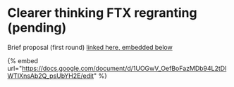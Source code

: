 # Clearer thinking FTX regranting (pending)

Brief proposal (first round) [linked here,  embedded below](https://docs.google.com/document/d/1UOGwV\_OefBoFazMDb94L2tDlWTIXnsAb2Q\_psUbYH2E/edit)

{% embed url="https://docs.google.com/document/d/1UOGwV_OefBoFazMDb94L2tDlWTIXnsAb2Q_psUbYH2E/edit" %}

